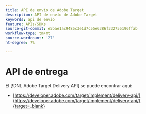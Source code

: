 ```yaml
---
title: API de envío de Adobe Target
description: API de envío de Adobe Target
keywords: api de envío
feature: APIs/SDKs
source-git-commit: e5bae1ac9485c3e1d7c55e6386f332755196ffab
workflow-type: tm+mt
source-wordcount: '27'
ht-degree: 7%

---
```


# API de entrega

El [!DNL Adobe Target Delivery API] se puede encontrar aquí:

* [https://developer.adobe.com/target/implement/delivery-api/](https://developer.adobe.com/target/implement/delivery-api/){target=_blank}